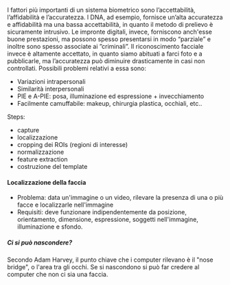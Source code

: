 I fattori più importanti di un sistema biometrico sono l’accettabilità, l’affidabilità e l’accuratezza. l DNA, ad esempio, fornisce un’alta accuratezza e affidabilità ma una bassa accettabilità, in quanto il metodo di prelievo è sicuramente intrusivo. Le impronte digitali, invece, forniscono anch'esse buone prestazioni, ma possono spesso presentarsi in modo “parziale” e inoltre sono spesso associate ai ”criminali”. Il riconoscimento facciale invece è altamente accettato, in quanto siamo abituati a farci foto e a pubblicarle, ma l’accuratezza può diminuire drasticamente in casi non controllati.
Possibili problemi relativi a essa sono:
- Variazioni intrapersonali
- Similarità interpersonali
- PIE e A-PIE: posa, illuminazione ed espressione + invecchiamento
- Facilmente camuffabile: makeup, chirurgia plastica, occhiali, etc..

Steps:
- capture
- localizzazione
- cropping dei ROIs (regioni di interesse)
- normalizzazione
- feature extraction
- costruzione del template

#### Localizzazione della faccia
- Problema: data un'immagine o un video, rilevare la presenza di una o più facce e localizzarle nell'immagine
- Requisiti: deve funzionare indipendentemente da posizione, orientamento, dimensione, espressione, soggetti nell'immagine, illuminazione e sfondo.

##### Ci si può nascondere?
Secondo Adam Harvey, il punto chiave che i computer rilevano è il "nose bridge", o l'area tra gli occhi. Se si nascondono si può far credere al computer che non ci sia una faccia.